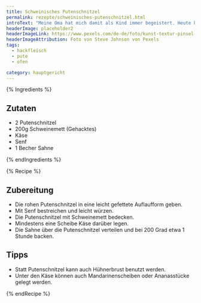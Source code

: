 ```yaml
---
title: Schweinisches Putenschnitzel
permalink: rezepte/schweinisches-putenschnitzel.html
introText: "Meine Oma hat mich damit als Kind immer begeistert. Heute koche ich anders, aber als Kind und später als Student – als ich besser kochen lernte – war das ein gern gegessenes Gericht. Und es geht schnell."
headerImage: placeholder2
headerImageLink: https://www.pexels.com/de-de/foto/kunst-textur-pinsel-abstrakt-7325760/
headerImageAttribution: Foto von Steve Johnson von Pexels
tags:
  - hackfleisch
  - pute
  - ofen

category: hauptgericht
---
```


{% Ingredients %}

## Zutaten

- 2 Putenschnitzel
- 200g Schweinemett (Gehacktes)
- Käse
- Senf
- 1 Becher Sahne

{% endIngredients %}

{% Recipe %}

## Zubereitung

- Die rohen Putenschnitzel in eine leicht gefettete Auflaufform geben.
- Mit Senf bestreichen und leicht würzen.
- Die Putenschnitzel mit Schweinemett bedecken.
- Mindestens eine Scheibe Käse darüber legen.
- Die Sahne über die Putenschnitzel verteilen und bei 200 Grad etwa 1 Stunde backen.

## Tipps

- Statt Putenschnitzel kann auch Hühnerbrust benutzt werden.
- Unter den Käse können auch Mandarinenscheiben oder Ananasstücke gelegt werden.

{% endRecipe %}
